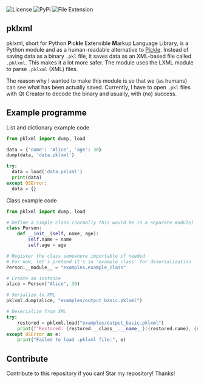 ![License](https://img.shields.io/github/license/RAPTOR7762/pklxml)
![PyPi](https://img.shields.io/badge/version-v0.2.0-orange)
![File Extension](https://img.shields.io/badge/file%20extension-.pklxml-blue)

## pklxml

pklxml, short for Python **P**ic**kl**e E**x**tensible **M**arkup **L**anguage Library, is a Python module and as a human-readable alternative to [Pickle](https://docs.python.org/3/library/pickle.html). Instead of saving data as a binary `.pkl` file, it saves data as an XML-based file called `.pklxml`. This makes it a lot more safer. The module uses the LXML module to parse `.pklxml` (XML) files.

The reason why I wanted to make this module is so that we (as humans) can see what has been actually saved. Currently, I have to open `.pkl` files with Qt Creator to decode the binary and usually, with (no) success.

## Example programme

List and dictionary example code

```python
from pklxml import dump, load

data = {'name': 'Alice', 'age': 30}
dump(data, 'data.pklxml')

try:
  data = load('data.pklxml')
  print(data)
except OSError:
  data = {}
```

Class example code

```python
from pklxml import dump, load

# Define a simple class (normally this would be in a separate module)
class Person:
    def __init__(self, name, age):
        self.name = name
        self.age = age

# Register the class somewhere importable if needed
# For now, let's pretend it's in 'example_class' for deserialization
Person.__module__ = "examples.example_class"

# Create an instance
alice = Person("Alice", 30)

# Serialize to XML
pklxml.dump(alice, "examples/output_basic.pklxml")

# Deserialize from XML
try:
    restored = pklxml.load("examples/output_basic.pklxml")
    print(f"Restored: {restored.__class__.__name__}({restored.name}, {restored.age})")
except OSError as e:
    print("Failed to load .pklxml file:", e)
```

## Contribute

Contribute to this repository if you can! Star my repository! Thanks!
